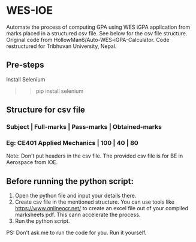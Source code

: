# WES-IOE
Automate the process of computing GPA using WES iGPA application from marks placed in a structured csv file. See below for the csv file structure. 
Original code from HollowMan6/Auto-WES-iGPA-Calculator. Code restructured for Tribhuvan University, Nepal.

## Pre-steps
Install Selenium
>> pip install selenium

## Structure for csv file
### Subject | Full-marks | Pass-marks | Obtained-marks
### Eg: CE401 Applied Mechanics |	100 |	40	| 80

Note: Don't put headers in the csv file. The provided csv file is for BE in Aerospace from IOE. 

## Before running the python script:
1. Open the python file and input your details there.
2. Create csv file in the mentioned structure. You can use tools like https://www.onlineocr.net/ to create an excel file out of your compiled marksheets pdf. This cann accelerate the process.
3. Run the python script.

PS: Don't ask me to run the code for you. Run it yourself.

